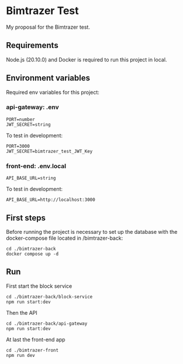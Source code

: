 # Bimtrazer Test

My proposal for the Bimtrazer test.

## Requirements

Node.js (20.10.0) and Docker is required to run this project in local.

## Environment variables

Required env variables for this project:

### api-gateway: .env

```
PORT=number
JWT_SECRET=string
```

To test in development:

```
PORT=3000
JWT_SECRET=bimtrazer_test_JWT_Key
```

### front-end: .env.local

```
API_BASE_URL=string
```

To test in development:

```
API_BASE_URL=http://localhost:3000
```

## First steps

Before running the project is necessary to set up the database with the docker-compose file located in /bimtrazer-back:

```
cd ./bimtrazer-back
docker compose up -d
```

## Run

First start the block service

```
cd ./bimtrazer-back/block-service
npm run start:dev
```

Then the API

```
cd ./bimtrazer-back/api-gateway
npm run start:dev
```

At last the front-end app

```
cd ./bimtrazer-front
npm run dev
```
